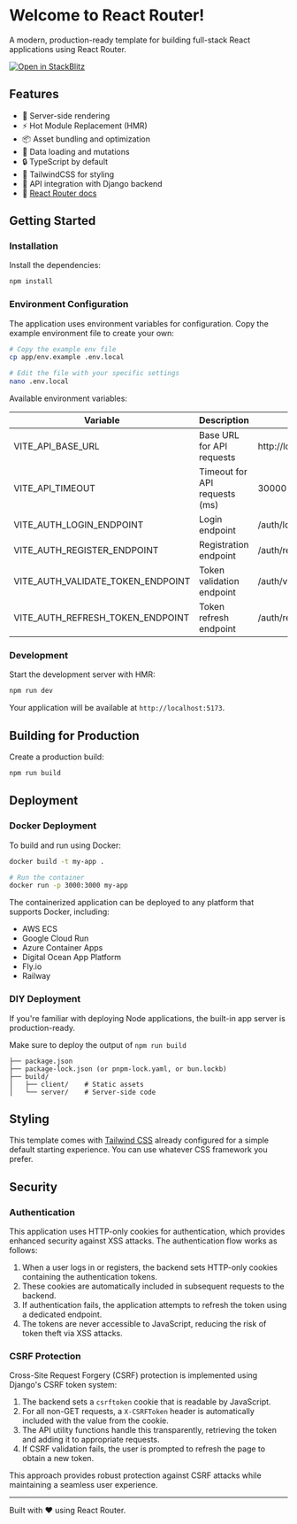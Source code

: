 # Welcome to React Router!

A modern, production-ready template for building full-stack React applications using React Router.

[![Open in StackBlitz](https://developer.stackblitz.com/img/open_in_stackblitz.svg)](https://stackblitz.com/github/remix-run/react-router-templates/tree/main/default)

## Features

- 🚀 Server-side rendering
- ⚡️ Hot Module Replacement (HMR)
- 📦 Asset bundling and optimization
- 🔄 Data loading and mutations
- 🔒 TypeScript by default
- 🎉 TailwindCSS for styling
- 🔗 API integration with Django backend
- 📖 [React Router docs](https://reactrouter.com/)

## Getting Started

### Installation

Install the dependencies:

```bash
npm install
```

### Environment Configuration

The application uses environment variables for configuration. Copy the example environment file to create your own:

```bash
# Copy the example env file
cp app/env.example .env.local

# Edit the file with your specific settings
nano .env.local
```

Available environment variables:

| Variable | Description | Default |
|----------|-------------|---------|
| VITE_API_BASE_URL | Base URL for API requests | http://localhost:8000/api |
| VITE_API_TIMEOUT | Timeout for API requests (ms) | 30000 |
| VITE_AUTH_LOGIN_ENDPOINT | Login endpoint | /auth/login |
| VITE_AUTH_REGISTER_ENDPOINT | Registration endpoint | /auth/register |
| VITE_AUTH_VALIDATE_TOKEN_ENDPOINT | Token validation endpoint | /auth/validate-token |
| VITE_AUTH_REFRESH_TOKEN_ENDPOINT | Token refresh endpoint | /auth/refresh-token |

### Development

Start the development server with HMR:

```bash
npm run dev
```

Your application will be available at `http://localhost:5173`.

## Building for Production

Create a production build:

```bash
npm run build
```

## Deployment

### Docker Deployment

To build and run using Docker:

```bash
docker build -t my-app .

# Run the container
docker run -p 3000:3000 my-app
```

The containerized application can be deployed to any platform that supports Docker, including:

- AWS ECS
- Google Cloud Run
- Azure Container Apps
- Digital Ocean App Platform
- Fly.io
- Railway

### DIY Deployment

If you're familiar with deploying Node applications, the built-in app server is production-ready.

Make sure to deploy the output of `npm run build`

```
├── package.json
├── package-lock.json (or pnpm-lock.yaml, or bun.lockb)
├── build/
│   ├── client/    # Static assets
│   └── server/    # Server-side code
```

## Styling

This template comes with [Tailwind CSS](https://tailwindcss.com/) already configured for a simple default starting experience. You can use whatever CSS framework you prefer.

## Security

### Authentication

This application uses HTTP-only cookies for authentication, which provides enhanced security against XSS attacks. The authentication flow works as follows:

1. When a user logs in or registers, the backend sets HTTP-only cookies containing the authentication tokens.
2. These cookies are automatically included in subsequent requests to the backend.
3. If authentication fails, the application attempts to refresh the token using a dedicated endpoint.
4. The tokens are never accessible to JavaScript, reducing the risk of token theft via XSS attacks.

### CSRF Protection

Cross-Site Request Forgery (CSRF) protection is implemented using Django's CSRF token system:

1. The backend sets a `csrftoken` cookie that is readable by JavaScript.
2. For all non-GET requests, a `X-CSRFToken` header is automatically included with the value from the cookie.
3. The API utility functions handle this transparently, retrieving the token and adding it to appropriate requests.
4. If CSRF validation fails, the user is prompted to refresh the page to obtain a new token.

This approach provides robust protection against CSRF attacks while maintaining a seamless user experience.

---

Built with ❤️ using React Router.
